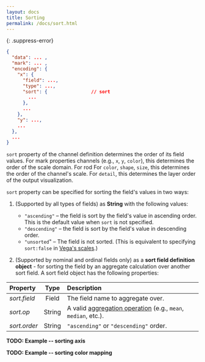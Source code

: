 ```yaml
---
layout: docs
title: Sorting
permalink: /docs/sort.html
---
```


{: .suppress-error}
```json
{
  "data": ... ,       
  "mark": ... ,       
  "encoding": {     
    "x": {
      "field": ...,
      "type": ...,
      "sort": {                // sort
        ...
      },
      ...
    },
    "y": ...,
    ...
  },
  ...
}
```

`sort` property of the channel definition determines the order of its field values.
For mark properties channels (e.g., `x`, `y`, `color`), this determines the order of the scale domain.  For rod
For `color`, `shape`, `size`, this determines the order of the channel's scale.
For `detail`, this determines the layer order of the output visualization.

<!-- TODO add `path` -->

`sort` property can be specified for sorting the field's values in two ways:

1. (Supported by all types of fields) as __String__ with the following values:
    - `"ascending"` –  the field is sort by the field's value in ascending order.  This is the default value when `sort` is not specified.
    - `"descending"` –  the field is sort by the field's value in descending order.
    - `"unsorted`" – The field is not sorted. (This is equivalent to specifying `sort:false` in [Vega's scales](https://github.com/vega/vega/wiki/Scales).)

2. (Supported by nominal and ordinal fields only) as a __sort field definition object__ - for sorting the field by an aggregate calculation over another sort field.  A sort field object has the following properties:

| Property      | Type          | Description    |
| :------------ |:-------------:| :------------- |
| _sort.field_  | Field         | The field name to aggregate over.|
| _sort.op_     | String        | A valid [aggregation operation](#aggregate) (e.g., `mean`, `median`, etc.).|
| _sort.order_  | String        | `"ascending"` or `"descending"` order. |

__TODO: Example -- sorting axis__

__TODO: Example -- sorting color mapping__
